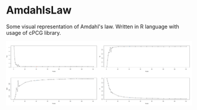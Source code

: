 # AmdahlsLaw

Some visual representation of Amdahl's law. Written in R language with usage of cPCG library.

![data](/DataFiles/Amdahl4.png)


